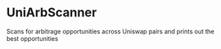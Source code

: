 # UniArbScanner
Scans for arbitrage opportunities across Uniswap pairs and prints out the best opportunities
